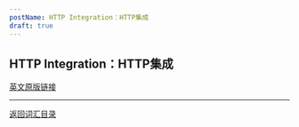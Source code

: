 ```yaml
---
postName: HTTP Integration：HTTP集成
draft: true
---
```

## HTTP Integration：HTTP集成


[英文原版链接](https://wiki.internetcomputer.org/wiki/Glossary)

---
[返回词汇目录](../glossary)